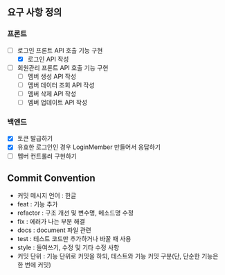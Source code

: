 ## 요구 사항 정의
### 프론트
- [ ] 로그인 프론트 API 호출 기능 구현
    - [x] 로그인 API 작성
      
- [ ] 회원관리 프론트 API 호출 기능 구현
    - [ ] 멤버 생성 API 작성
    - [ ] 멤버 데이터 조회 API 작성
    - [ ] 멤버 삭제 API 작성
    - [ ] 멤버 업데이트 API 작성
    
### 백엔드
- [x] 토큰 발급하기
- [x] 유효한 로그인인 경우 LoginMember 만들어서 응답하기
- [ ] 멤버 컨트롤러 구현하기

## Commit Convention
- 커밋 메시지 언어 : 한글
- feat : 기능 추가
- refactor : 구조 개선 및 변수명, 메소드명 수정
- fix : 에러가 나는 부분 해결
- docs : document 파일 관련
- test : 테스트 코드만 추가하거나 바꿀 때 사용
- style : 들여쓰기, 수정 및 기타 수정 사항
- 커밋 단위 : 기능 단위로 커밋을 하되, 테스트와 기능 커밋 구분(단, 단순한 기능은 한 번에 커밋)
